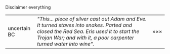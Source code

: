 Disclaimer everything 

||||
|---|---|---|
| uncertain BC | *"This... piece of silver cast out Adam and Eve. It turned staves into snakes. Parted and closed the Red Sea. Eris used it to start the Trojan War; and with it, a poor carpenter turned water into wine".* | ××× | 


